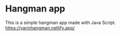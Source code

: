 # Hangman app
This is a simple hangman app made with Java Script.
https://yarinhangman.netlify.app/

